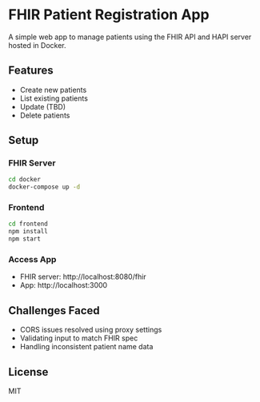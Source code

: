 # FHIR Patient Registration App

A simple web app to manage patients using the FHIR API and HAPI server hosted in Docker.

## Features
- Create new patients
- List existing patients
- Update (TBD)
- Delete patients

## Setup

### FHIR Server
```bash
cd docker
docker-compose up -d
```

### Frontend
```bash
cd frontend
npm install
npm start
```

### Access App
- FHIR server: http://localhost:8080/fhir
- App: http://localhost:3000

## Challenges Faced
- CORS issues resolved using proxy settings
- Validating input to match FHIR spec
- Handling inconsistent patient name data

## License
MIT
